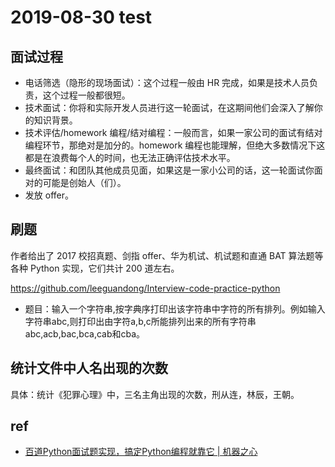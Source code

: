 # 2019-08-30 test

## 面试过程

- 电话筛选（隐形的现场面试）：这个过程一般由 HR 完成，如果是技术人员负责，这个过程一般都很短。
- 技术面试：你将和实际开发人员进行这一轮面试，在这期间他们会深入了解你的知识背景。
- 技术评估/homework 编程/结对编程：一般而言，如果一家公司的面试有结对编程环节，那绝对是加分的。homework 编程也能理解，但绝大多数情况下这都是在浪费每个人的时间，也无法正确评估技术水平。
- 最终面试：和团队其他成员见面，如果这是一家小公司的话，这一轮面试你面对的可能是创始人（们）。
- 发放 offer。

## 刷题

作者给出了 2017 校招真题、剑指 offer、华为机试、机试题和直通 BAT 算法题等各种 Python 实现，它们共计 200 道左右。

https://github.com/leeguandong/Interview-code-practice-python

- 题目：输入一个字符串,按字典序打印出该字符串中字符的所有排列。例如输入字符串abc,则打印出由字符a,b,c所能排列出来的所有字符串abc,acb,bac,bca,cab和cba。


## 统计文件中人名出现的次数

具体：统计《犯罪心理》中，三名主角出现的次数，刑从连，林辰，王朝。




## ref

- [百道Python面试题实现，搞定Python编程就靠它 | 机器之心](https://www.jiqizhixin.com/articles/2019-04-11-8)

